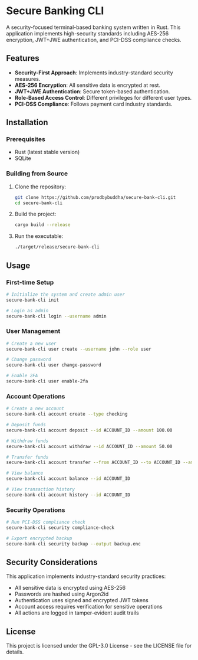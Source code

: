 # Secure Banking CLI

A security-focused terminal-based banking system written in Rust. This application implements high-security standards including AES-256 encryption, JWT+JWE authentication, and PCI-DSS compliance checks.

## Features

- **Security-First Approach**: Implements industry-standard security measures.
- **AES-256 Encryption**: All sensitive data is encrypted at rest.
- **JWT+JWE Authentication**: Secure token-based authentication.
- **Role-Based Access Control**: Different privileges for different user types.
- **PCI-DSS Compliance**: Follows payment card industry standards.

## Installation

### Prerequisites

- Rust (latest stable version)
- SQLite

### Building from Source

1. Clone the repository:

   ```bash
   git clone https://github.com/prodbybuddha/secure-bank-cli.git
   cd secure-bank-cli
   ```

2. Build the project:

   ```bash
   cargo build --release
   ```

3. Run the executable:

   ```bash
   ./target/release/secure-bank-cli
   ```

## Usage

### First-time Setup

```bash
# Initialize the system and create admin user
secure-bank-cli init

# Login as admin
secure-bank-cli login --username admin
```

### User Management

```bash
# Create a new user
secure-bank-cli user create --username john --role user

# Change password
secure-bank-cli user change-password

# Enable 2FA
secure-bank-cli user enable-2fa
```

### Account Operations

```bash
# Create a new account
secure-bank-cli account create --type checking

# Deposit funds
secure-bank-cli account deposit --id ACCOUNT_ID --amount 100.00

# Withdraw funds
secure-bank-cli account withdraw --id ACCOUNT_ID --amount 50.00

# Transfer funds
secure-bank-cli account transfer --from ACCOUNT_ID --to ACCOUNT_ID --amount 25.00

# View balance
secure-bank-cli account balance --id ACCOUNT_ID

# View transaction history
secure-bank-cli account history --id ACCOUNT_ID
```

### Security Operations

```bash
# Run PCI-DSS compliance check
secure-bank-cli security compliance-check

# Export encrypted backup
secure-bank-cli security backup --output backup.enc
```

## Security Considerations

This application implements industry-standard security practices:

- All sensitive data is encrypted using AES-256
- Passwords are hashed using Argon2id
- Authentication uses signed and encrypted JWT tokens
- Account access requires verification for sensitive operations
- All actions are logged in tamper-evident audit trails

## License

This project is licensed under the GPL-3.0 License - see the LICENSE file for details.
